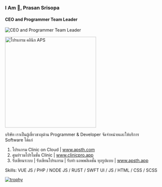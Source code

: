 ### I Am 👋, Prasan Srisopa
#### CEO and Programmer Team Leader
![CEO and Programmer Team Leader]([https://www.apsth.com/our-team.html])

<p>
    <img width="300" src="[/img/icon.png](https://www.apsth.com/assets/video/app.png)" alt="โปรแกรม คลินิก APS">
</p>

บริษัท เราเป็นผู้เชี่ยวชาญด้าน Programmer & Developer 
จัดจำหน่ายและให้บริการ Software ได้แก่

1. โปรแกรม Clinic on Cloud | www.apsth.com 
2. ศูนย์รวมโปรโมชั่น Clinic | www.clinicpro.app
3. รับเขียนระบบ | รับเขียนโปรแกรม | รับทำ แอพพลิเคชั่น ทุกรูปแบบ | www.apsth.app

Skills: VUE JS / PHP / NODE JS / RUST / SWFT UI / JS / HTML / CSS / SCSS



[![trophy](https://github-profile-trophy.vercel.app/?username=apsth456)](https://github.com/ryo-ma/github-profile-trophy)
